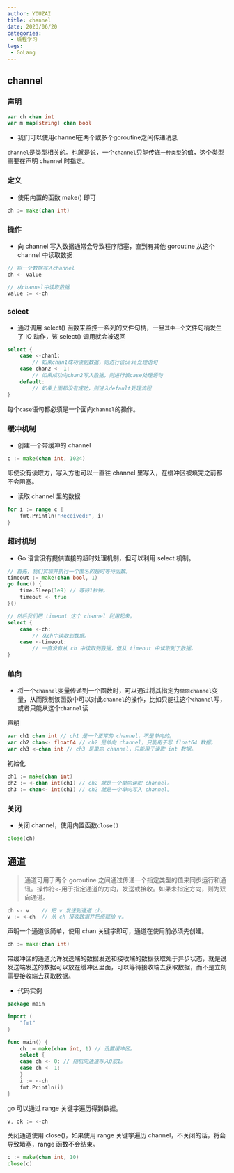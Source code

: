 ```yaml
---
author: YOUZAI
title: channel
date: 2023/06/20
categories:
 - 编程学习
tags:
 - GoLang
---
```


## channel

### 声明

```go
var ch chan int
var m map[string] chan bool
```

* 我们可以使用channel在两个或多个goroutine之间传递消息

`channel`是类型相关的。也就是说，一个`channel`只能传递`一种类型`的值，这个类型需要在声明 channel 时指定。

### 定义

* 使用内置的函数 make() 即可

```go
ch := make(chan int)
```

### 操作

* 向 channel 写入数据通常会导致程序阻塞，直到有其他 goroutine 从这个 channel 中读取数据

```go
// 将一个数据写入channel
ch <- value

// 从channel中读取数据
value := <-ch
```

### select

* 通过调用 select() 函数来监控一系列的文件句柄，一旦`其中一个`文件句柄发生了 IO 动作，该 select() 调用就会被返回

```go
select { 
    case <-chan1: 
    	// 如果chan1成功读到数据，则进行该case处理语句 
	case chan2 <- 1: 
    	// 如果成功向chan2写入数据，则进行该case处理语句 
	default: 
    	// 如果上面都没有成功，则进入default处理流程
}
```

每个`case`语句都必须是一个面向`channel`的操作。

### 缓冲机制

* 创建一个带缓冲的 channel

```go
c := make(chan int, 1024)
```

即使没有读取方，写入方也可以一直往 channel 里写入，在缓冲区被填完之前都不会阻塞。

* 读取 channel 里的数据

```go
for i := range c {
    fmt.Println("Received:", i)
}
```

### 超时机制

* Go 语言没有提供直接的超时处理机制，但可以利用 select 机制。

```go
// 首先，我们实现并执行一个匿名的超时等待函数。
timeout := make(chan bool, 1) 
go func() {
	time.Sleep(1e9) // 等待1秒钟。
    timeout <- true
}()

// 然后我们把 timeout 这个 channel 利用起来。
select { 
    case <-ch: 
    	// 从ch中读取到数据。
	case <-timeout: 
    	// 一直没有从 ch 中读取到数据，但从 timeout 中读取到了数据。
}
```

### 单向

* 将一个`channel`变量传递到一个函数时，可以通过将其指定为`单向channel`变量，从而限制该函数中可以对此`channel`的操作，比如只能往这个`channel`写，或者只能从这个`channel`读

声明

```go
var ch1 chan int // ch1 是一个正常的 channel，不是单向的。
var ch2 chan<- float64 // ch2 是单向 channel，只能用于写 float64 数据。
var ch3 <-chan int // ch3 是单向 channel，只能用于读取 int 数据。
```

初始化

```go
ch1 := make(chan int)
ch2 := <-chan int(ch1) // ch2 就是一个单向读取 channel。
ch3 := chan<- int(ch1) // ch2 就是一个单向写入 channel。
```

### 关闭

* 关闭 channel，使用内置函数`close()`

```go
close(ch)
```

## 通道

> 通道可用于两个 goroutine 之间通过传递一个指定类型的值来同步运行和通讯。操作符`<-`用于指定通道的方向，发送或接收。如果未指定方向，则为双向通道。

```go
ch <- v    // 把 v 发送到通道 ch。
v := <-ch  // 从 ch 接收数据并把值赋给 v。
```

声明一个通道很简单，使用 chan 关键字即可，通道在使用前必须先创建。

```go
ch := make(chan int)
```

带缓冲区的通道允许发送端的数据发送和接收端的数据获取处于异步状态，就是说发送端发送的数据可以放在缓冲区里面，可以等待接收端去获取数据，而不是立刻需要接收端去获取数据。

* 代码实例

```go
package main

import (
	"fmt"
)

func main() {
	ch := make(chan int, 1) // 设置缓冲区。
	select {
	case ch <- 0: // 随机向通道写入0或1。
	case ch <- 1:
	}
	i := <-ch
	fmt.Println(i)
}
```

go 可以通过 range 关键字遍历得到数据。

```go
v, ok := <-ch
```

关闭通道使用 close()，如果使用 range 关键字遍历 channel，不关闭的话，将会导致堵塞，range 函数不会结束。

```go
c := make(chan int, 10)
close(c)
```
